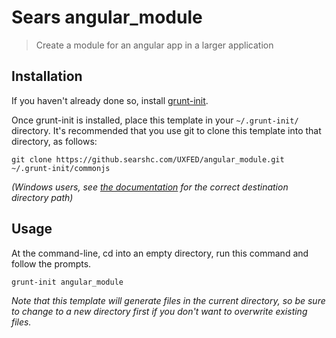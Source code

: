 # Sears angular_module

> Create a module for an angular app in a larger application

[grunt-init]: http://gruntjs.com/project-scaffolding

## Installation
If you haven't already done so, install [grunt-init][].

Once grunt-init is installed, place this template in your `~/.grunt-init/` directory. It's recommended that you use git to clone this template into that directory, as follows:

```
git clone https://github.searshc.com/UXFED/angular_module.git ~/.grunt-init/commonjs
```

_(Windows users, see [the documentation][grunt-init] for the correct destination directory path)_

## Usage

At the command-line, cd into an empty directory, run this command and follow the prompts.

```
grunt-init angular_module
```

_Note that this template will generate files in the current directory, so be sure to change to a new directory first if you don't want to overwrite existing files._